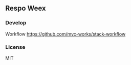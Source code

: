 
Respo Weex
----

### Develop

Workflow https://github.com/mvc-works/stack-workflow

### License

MIT
